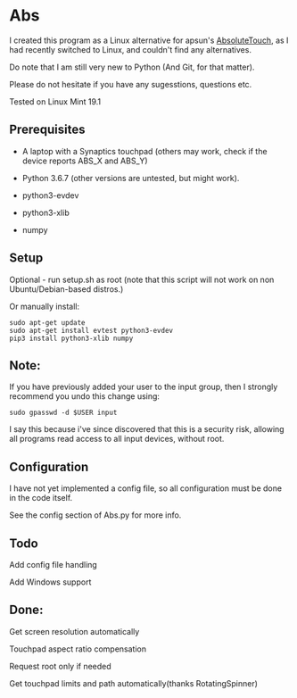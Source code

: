 # Abs

I created this program as a Linux alternative for apsun's [AbsoluteTouch](https://github.com/apsun/AbsoluteTouch), as I had recently switched to Linux, and couldn't find any alternatives.

Do note that I am still very new to Python (And Git, for that matter).

Please do not hesitate if you have any sugesstions, questions etc.

Tested on Linux Mint 19.1

## Prerequisites
* A laptop with a Synaptics touchpad (others may work, check if the device reports ABS_X and ABS_Y)

* Python 3.6.7 (other versions are untested, but might work).

* python3-evdev

* python3-xlib

* numpy

## Setup
Optional - run setup.sh as root (note that this script will not work on non Ubuntu/Debian-based distros.)

Or manually install:
```
sudo apt-get update
sudo apt-get install evtest python3-evdev
pip3 install python3-xlib numpy
```

## Note:
If you have previously added your user to the input group, then I strongly recommend you undo this change using:
```
sudo gpasswd -d $USER input
```
I say this because i've since discovered that this is a security risk, allowing all programs read access to all input devices, without root.

## Configuration
I have not yet implemented a config file, so all configuration must be done in the code itself.

See the config section of Abs.py for more info.

## Todo

Add config file handling

Add Windows support

## Done:

Get screen resolution automatically

Touchpad aspect ratio compensation

Request root only if needed

Get touchpad limits and path automatically(thanks RotatingSpinner)
